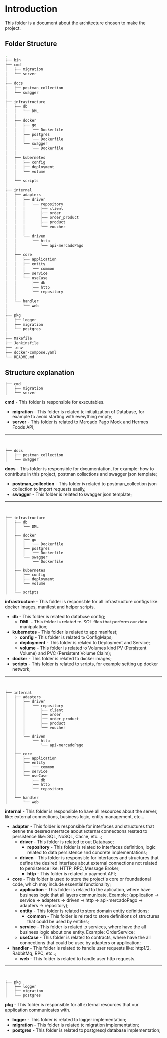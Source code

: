 # Introduction
This folder is a document about the architecture chosen to make the project. 

## Folder Structure
```bash
.
├── bin
├── cmd
│   ├── migration
│   └── server
│
├── docs
│   ├── postman_collection
│   └── swagger
│
├── infrastructure
│   ├── db
│   │   └── DML
│   │
│   ├── docker
│   │   ├── go
│   │   │   └── Dockerfile
│   │   ├── postgres
│   │   │   └── Dockerfile
│   │   └── swagger
│   │       └── Dockerfile
│   │
│   ├── kubernetes
│   │   ├── config
│   │   ├── deployment
│   │   └── volume
│   │
│   └── scripts
│   
├── internal
│   ├── adapters
│   │   ├── driver
│   │   │   └── repository
│   │   │       ├── client
│   │   │       ├── order
│   │   │       ├── order_product
│   │   │       ├── product
│   │   │       └── voucher
│   │   │
│   │   └── driven
│   │       └── http
│   │           └── api-mercadoPago
│   │
│   ├── core
│   │   ├── application
│   │   ├── entity
│   │   │   └── common
│   │   ├── service
│   │   └── useCase
│   │       ├── db
│   │       ├── http
│   │       └── repository
│   │   
│   └── handler
│       └── web
│
├── pkg
│   ├── logger
│   ├── migration
│   └── postgres
│
├── Makefile
├── Jenkinsfile
├── .env
├── docker-compose.yaml
└── README.md
```
## Structure explanation
```
├── cmd 
│   ├── migration
│   └── server
```

**cmd** - This folder is responsible for executables.
- **migration** - This folder is related to initialization of Database, for example to avoid starting with everything empty;  
- **server** - This folder is related to Mercado Pago Mock and Hermes Foods API;  

---
<br>

```
├── docs
│   ├── postman_collection
│   └── swagger
```
**docs** - This folder is responsible for documentation, for example: how to contribute in this project, postman collections and swagger json template;
- **postman_collection** - This folder is related to postman_collection json collection to import requests easily;  
- **swagger** - This folder is related to swagger json template;  

---
<br>

```
├── infrastructure
│   ├── db
│   │   └── DML
│   │
│   ├── docker
│   │   ├── go
│   │   │   └── Dockerfile
│   │   ├── postgres
│   │   │   └── Dockerfile
│   │   └── swagger
│   │       └── Dockerfile
│   │
│   ├── kubernetes
│   │   ├── config
│   │   ├── deployment
│   │   └── volume
│   │
│   └── scripts
```
**infrastructure** - This folder is responsible for all infrastructure configs like: docker images, manifest and helper scripts.
- **db** - This folder is related to database config;  
    - **DML** - This folder is related to .SQL files that perform our data manipulation;  
- **kubernetes** - This folder is related to app manifest;  
    - **config** - This folder is related to ConfigMaps;
    - **deployment** - This folder is related to Deployment and Service;
    - **volume** - This folder is related to Volumes kind PV (Persistent Volume) and PVC (Persistent Volume Claim);
- **docker** - This folder is related to docker images;
- **scripts** - This folder is related to scripts, for example setting up docker network;

---
<br>


```
├── internal
│   ├── adapters
│   │   ├── driver
│   │   │   └── repository
│   │   │       ├── client
│   │   │       ├── order
│   │   │       ├── order_product
│   │   │       ├── product
│   │   │       └── voucher
│   │   │
│   │   └── driven
│   │       └── http
│   │           └── api-mercadoPago
│   │
│   ├── core
│   │   ├── application
│   │   ├── entity
│   │   │   └── common
│   │   ├── service
│   │   └── useCase
│   │       ├── db
│   │       ├── http
│   │       └── repository
│   │   
│   └── handler
│       └── web
```
**internal** - This folder is responsible to have all resources about the server, like: external connections, business logic, entity management, etc...
- **adapter** - This folder is responsible for interfaces and structures that define the desired interface about external connections related to persistence like: SQL, NoSQL, Cache, etc...;  
    - **driver** - This folder is related to out Database;  
        - **repository** - This folder is related to interfaces definition, logic related to data persistence and concrete implementations;  
    - **driven** - This folder is responsible for interfaces and structures that define the desired interface about external connections not related to persistence like: HTTP, RPC, Message Broker;  
        - **http** - This folder is related to payment API;
- **core** - This folder is used to store the project's core or foundational code, which may include essential functionality;
    - **application** - This folder is related to the aplication, where have business logic that all layers communicate. Example: (application -> service -> adapters -> driven -> http -> api-mercadoPago -> adapters -> repository);
    - **entity** - This folder is related to store domain entity definitions;  
        - **common** - This folder is related to store definitions of structures that could be used by entities;  
    - **service** - This folder is related to services, where have the all business logic about one entity. Example: OrderService;  
    - **useCase** - This folder is related to contracts, where have the all connections that could be used by adapters or application;  
- **handler** - This folder is related to handle user requests like: http1/2, RabbitMq, RPC, etc..;
    - **web** - This folder is related to handle user http requests.

---
<br>

```
├── pkg
│   ├── logger
│   ├── migration
│   └── postgres
```
**pkg** - This folder is responsible for all external resources that our application communicates with.
- **logger** - This folder is related to logger implementation;
- **migration** - This folder is related to migration implementation;
- **postgres** - This folder is related to postgresql database implementation;


